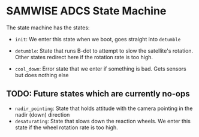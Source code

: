 # SAMWISE ADCS State Machine

The state machine has the states:
* `init`: We enter this state when we boot, goes straight into `detumble`
* `detumble`: State that runs B-dot to attempt to slow the satellite's rotation. Other states redirect here if the rotation rate is too high.


* `cool_down`: Error state that we enter if something is bad. Gets sensors but does nothing else

## TODO: Future states which are currently no-ops
* `nadir_pointing`: State that holds attitude with the camera pointing in the nadir (down) direction
* `desaturating`: State that slows down the reaction wheels. We enter this state if the wheel rotation rate is too high.